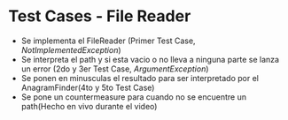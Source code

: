 # Test Cases - File Reader

- Se implementa el FileReader (Primer Test Case, *NotImplementedException*)
- Se interpreta el path y si esta vacio o no lleva a ninguna parte se lanza un error (2do y 3er Test Case, *ArgumentException*)
- Se ponen en minusculas el resultado para ser interpretado por el AnagramFinder(4to y 5to Test Case)
- Se pone un countermeasure para cuando no se encuentre un path(Hecho en vivo durante el video)
